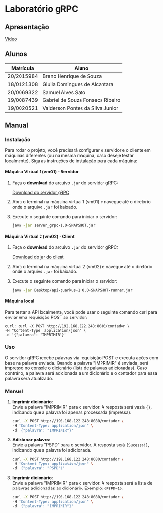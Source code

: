 # Laboratório gRPC

## Apresentação

[Vídeo](https://drive.google.com/file/d/1wior991FqGSKC6uh_6XVBmKPvaDjTXVj/view?usp=sharing)
## Alunos

| Matrícula  | Aluno                          |
| ---------- | ------------------------------ |
| 20/2015984 | Breno Henrique de Souza        |
| 18/0121308 | Giulia Domingues de Alcantara  |
| 20/0069322 | Samuel Alves Sato              |
| 19/0087439 | Gabriel de Souza Fonseca Ribeiro |
| 19/0020521 | Valderson Pontes da Silva Junior |


## Manual

### Instalação

Para rodar o projeto, você precisará configurar o servidor e o cliente em máquinas diferentes (ou na mesma máquina, caso deseje testar localmente). Siga as instruções de instalação para cada máquina:

#### Máquina Virtual 1 (vm01) - Servidor

1. Faça o **download** do arquivo `.jar` do servidor gRPC:

   [Download do servidor gRPC](https://github.com/samuel-sato/Laboratorio_gRPC/blob/main/server_grpc/target/server_grpc-1.0-SNAPSHOT.jar)

2. Abra o terminal na máquina virtual 1 (vm01) e navegue até o diretório onde o arquivo `.jar` foi baixado.

3. Execute o seguinte comando para iniciar o servidor:

   ```bash
   java -jar server_grpc-1.0-SNAPSHOT.jar


#### Máquina Virtual 2 (vm02) - Client

1. Faça o **download** do arquivo `.jar` do servidor gRPC:

   [Download do jar do client](https://github.com/samuel-sato/Laboratorio_gRPC/blob/main/api-quarkus/target/api-quarkus-1.0.0-SNAPSHOT-runner.jar)
   
2. Abra o terminal na máquina virtual 2 (vm02) e navegue até o diretório onde o arquivo `.jar` foi baixado.

3. Execute o seguinte comando para iniciar o servidor:

   ```bash
   java -jar Desktop/api-quarkus-1.0.0-SNAPSHOT-runner.jar


#### Máquina local

Para testar a API localmente, você pode usar o seguinte comando curl para enviar uma requisição POST ao servidor:

    curl: curl -X POST http://192.168.122.248:8080/contador \
    -H "Content-Type: application/json" \
    -d '{"palavra": "IMPRIMIR"}'



### Uso

O servidor gRPC recebe palavras via requisição POST e executa ações com base na palavra enviada. Quando a palavra "IMPRIMIR" é enviada, será impresso no console o dicionário (lista de palavras adicionadas). Caso contrário, a palavra será adicionada a um dicionário e o contador para essa palavra será atualizado.


### Manual

1. **Imprimir dicionário**:  
   Envie a palavra "IMPRIMIR" para o servidor. A resposta será vazia `{}`, indicando que a palavra foi apenas processada (impressa).

   ```bash
   curl -X POST http://192.168.122.248:8080/contador \
   -H "Content-Type: application/json" \
   -d '{"palavra": "IMPRIMIR"}'

2. **Adicionar palavra**:  
    Envie a palavra "PSPD" para o servidor. A resposta será `{Sucesso!}`, indicando que a palavra foi adicionada.

   ```bash
   curl -X POST http://192.168.122.248:8080/contador \
   -H "Content-Type: application/json" \
   -d '{"palavra": "PSPD"}'

3. **Imprimir dicionário**:  
    Envie a palavra "IMPRIMIR" para o servidor. A resposta será a lista de palavras adicionadas ao dicionário. Exemplo: `{PSPD=1}`.

   ```bash
   curl -X POST http://192.168.122.248:8080/contador \
   -H "Content-Type: application/json" \
   -d '{"palavra": "IMPRIMIR"}'
